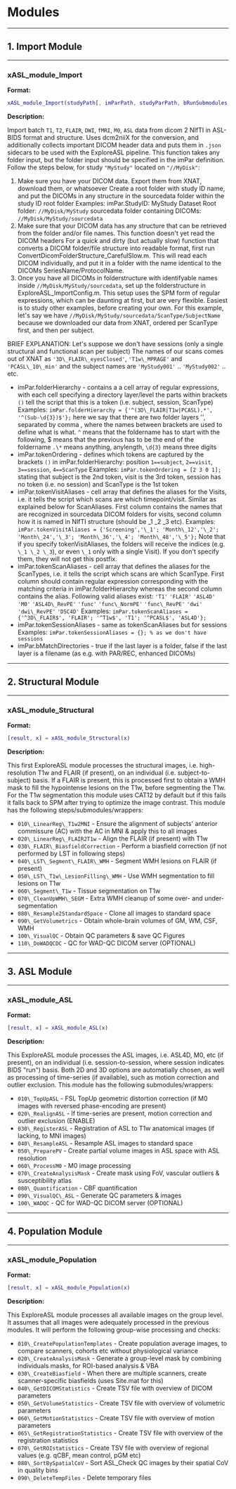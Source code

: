 # Modules

----
## 1. Import Module

----
### xASL\_module\_Import

**Format:**

```matlab
xASL_module_Import(studyPath[, imParPath, studyParPath, bRunSubmodules, bCopySingleDicoms, bUseDCMTK, bCheckPermissions, x])
```

**Description:**


Import batch `T1`, `T2`, `FLAIR`, `DWI`, `fMRI`, `M0`, `ASL` data from dicom 2 NIfTI in ASL-BIDS format and structure.
Uses dcm2niiX for the conversion, and additionally collects important DICOM header data
and puts them in `.json` sidecars to be used with the ExploreASL pipeline.
This function takes any folder input, but the folder input should be
specified in the imPar definition. Follow the steps below, for study `"MyStudy"` located on `"//MyDisk"`:

1. Make sure you have your DICOM data. Export them from XNAT, download them, or whatsoever
Create a root folder with study ID name, and put the DICOMs in any structure in the sourcedata folder within the study ID root folder
Examples:
imPar.StudyID: MyStudy
Dataset Root folder: `//MyDisk/MyStudy`
sourcedata folder containing DICOMs: `//MyDisk/MyStudy/sourcedata`
2. Make sure that your DICOM data has any structure that can be retrieved
from the folder and/or file names. This function doesn't yet read the DICOM headers
For a quick and dirty (but actually slow) function that converts a
DICOM folder/file structure into readable format, first run
ConvertDicomFolderStructure\_CarefulSlow.m. This will read each DICOM
individually, and put it in a folder with the name identical to the
DICOMs SeriesName/ProtocolName.
3. Once you have all DICOMs in folderstructure with identifyable names
inside `//MyDisk/MyStudy/sourcedata`, set up the folderstructure in
ExploreASL\_ImportConfig.m. This setup uses the SPM form of regular
expressions, which can be daunting at first, but are very flexible.
Easiest is to study other examples, before creating your own.
For this example, let's say we have `//MyDisk/MyStudy/sourcedata/ScanType/SubjectName`
because we downloaded our data from XNAT, ordered per ScanType first,
and then per subject.

BRIEF EXPLANATION:
Let's suppose we don't have sessions (only a single structural and functional scan per subject)
The names of our scans comes out of XNAT as `'3D\_FLAIR\_eyesClosed'`, `'T1w\_MPRAGE'` and `'PCASL\_10\_min'`
and the subject names are `'MyStudy001'` .. `'MyStudy002'` .. etc.

- imPar.folderHierarchy     - contains a a cell array of regular expressions, with each cell specifying a directory layer/level
the parts within brackets `()` tell the script that this is a token (i.e. subject, session, ScanType)
Examples:
`imPar.folderHierarchy = {'^(3D\_FLAIR|T1w|PCASL).*', '^(Sub-\d{3})$'};`
here we say that there are two folder layers '', separated by comma ,
where the names between brackets are used to define what is what.
`^` means that the foldername has to start with the following, $ means that the previous has to be the end of the foldername
`.\*` means anything, anylength, `\d{3}` means three digits
- imPar.tokenOrdering       - defines which tokens are captured by the brackets `()` in imPar.folderHierarchy: position `1==subject`, `2==visit`, `3==session`, `4==ScanType`
Examples:
`imPar.tokenOrdering = [2 3 0 1];` stating that subject is the 2nd token, visit is the 3rd token, session has no token (i.e. no session) and ScanType is the 1st token
- imPar.tokenVisitAliases   - cell array that defines the aliases for the Visits, i.e. it tells the script which scans are which timepoint/visit.
Similar as explained below for ScanAliases.
First column contains the names that are
recognized in sourcedata DICOM folders for visits,
second column how it is named in NIfTI
structure (should be \_1 \_2 \_3 etc).
Examples:
`imPar.tokenVisitAliases = {'Screening','\_1'; 'Month\_12','\_2'; 'Month\_24','\_3'; 'Month\_36','\_4'; 'Month\_48','\_5'};`
Note that if you specify tokenVisitAliases, the folders will receive
the indices (e.g. `\_1 \_2 \_3`), or even `\_1` only with a single Visit). If you don't specify
them, they will not get this postfix.
- imPar.tokenScanAliases    - cell array that defines the aliases for the ScanTypes, i.e. it tells the script which scans are which ScanType.
First column should contain regular expression corresponding with the matching criteria in imPar.folderHierarchy
whereas the second column contains the
alias. Following valid aliases exist:
`'T1'` `'FLAIR'` `'ASL4D'` `'M0'` `'ASL4D\_RevPE'` `'func'` `'func\_NormPE'` `'func\_RevPE'` `'dwi'` `'dwi\_RevPE'` `'DSC4D'`
Examples:
`imPar.tokenScanAliases = {'^3D\_FLAIR$', 'FLAIR'; '^T1w$', 'T1'; '^PCASL$', 'ASL4D'};`
- imPar.tokenSessionAliases - same as tokenScanAliases but for sessions
Examples:
`imPar.tokenSessionAliases = {}; % as we don't have sessions`
- imPar.bMatchDirectories   - true if the last layer is a folder, false if the last layer is a filename (as e.g. with PAR/REC, enhanced DICOMs)


----
## 2. Structural Module

----
### xASL\_module\_Structural

**Format:**

```matlab
[result, x] = xASL_module_Structural(x)
```

**Description:**

This first ExploreASL module processes the structural
images, i.e. high-resolution T1w and FLAIR (if present), on an individual (i.e. subject-to-subject) basis.
If a FLAIR is present, this is processed first to obtain a WMH mask to fill the hypointense lesions on the T1w,
before segmenting the T1w. For the T1w segmentation this module uses CAT12
by default but if this fails it falls back to SPM after trying to
optimize the image contrast. This module has the following steps/submodules/wrappers:

- `010\_LinearReg\_T1w2MNI`         - Ensure the alignment of subjects' anterior commissure (AC) with the AC in MNI & apply this to all images
- `020\_LinearReg\_FLAIR2T1w`       - Align the FLAIR (if present) with T1w
- `030\_FLAIR\_BiasfieldCorrection` - Perform a biasfield correction (if not performed  by LST in following steps)
- `040\_LST\_Segment\_FLAIR\_WMH`     - Segment WMH lesions on FLAIR (if present)
- `050\_LST\_T1w\_LesionFilling\_WMH` - Use WMH segmentation to fill lesions on T1w
- `060\_Segment\_T1w`               - Tissue segmentation on T1w
- `070\_CleanUpWMH\_SEGM`           - Extra WMH cleanup of some over- and under-segmentation
- `080\_Resample2StandardSpace`    - Clone all images to standard space
- `090\_GetVolumetrics`            - Obtain whole-brain volumes of GM, WM, CSF, WMH
- `100\_VisualQC`                  - Obtain QC parameters & save QC Figures
- `110\_DoWADQCDC`                 - QC for WAD-QC DICOM server (OPTIONAL)


----
## 3. ASL Module

----
### xASL\_module\_ASL

**Format:**

```matlab
[result, x] = xASL_module_ASL(x)
```

**Description:**

This ExploreASL module processes the ASL
images, i.e. ASL4D, M0, etc (if present), on an individual (i.e. session-to-session, where session indicates BIDS "run") basis.
Both 2D and 3D options are automatially chosen, as well as processing of time-series (if available), such as motion correction and outlier
exclusion. This module has the following submodules/wrappers:

- `010\_TopUpASL`           - FSL TopUp geometric distortion correction (if M0 images with reversed phase-encoding are present)
- `020\_RealignASL`         - If time-series are present, motion correction and outlier exclusion (ENABLE)
- `030\_RegisterASL`        - Registration of ASL to T1w anatomical images (if lacking, to MNI images)
- `040\_ResampleASL`        - Resample ASL images to standard space
- `050\_PreparePV`          - Create partial volume images in ASL space with ASL resolution
- `060\_ProcessM0`          - M0 image processing
- `070\_CreateAnalysisMask` - Create mask using FoV, vascular outliers & susceptibility atlas
- `080\_Quantification`     - CBF quantification
- `090\_VisualQC\_ASL`       - Generate QC parameters & images
- `100\_WADQC`              - QC for WAD-QC DICOM server (OPTIONAL)


----
## 4. Population Module

----
### xASL\_module\_Population

**Format:**

```matlab
[result, x] = xASL_module_Population(x)
```

**Description:**

This ExploreASL module processes all available images on the
group level. It assumes that all images were adequately processed in the
previous modules. It will perform the following group-wise processing and
checks:

- `010\_CreatePopulationTemplates` - Create population average images, to compare scanners, cohorts etc without physiological variance
- `020\_CreateAnalysisMask`        - Generate a group-level mask by combining individuals masks, for ROI-based analysis & VBA
- `030\_CreateBiasfield`           - When there are multiple scanners, create scanner-specific biasfields (uses Site.mat for this)
- `040\_GetDICOMStatistics`        - Create TSV file with overview of DICOM parameters
- `050\_GetVolumeStatistics`       - Create TSV file with overview of volumetric parameters
- `060\_GetMotionStatistics`       - Create TSV file with overview of motion parameters
- `065\_GetRegistrationStatistics` - Create TSV file with overview of the registration statistics
- `070\_GetROIstatistics`          - Create TSV file with overview of regional values (e.g. qCBF, mean control, pGM etc)
- `080\_SortBySpatialCoV`          - Sort ASL\_Check QC images by their spatial CoV in quality bins
- `090\_DeleteTempFiles`           - Delete temporary files



